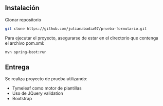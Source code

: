 
## Instalación
Clonar repositorio

```sh
git clone https://github.com/julianabadia07/prueba-formulario.git
```

Para ejecutar el proyecto, asegurarse de estar en el directorio que contenga el archivo pom.xml:
```sh
mvn spring-boot:run
```

## Entrega
Se realiza proyecto de prueba utilizando:
 * Tymeleaf como motor de plantillas
 * Uso de JQuery validation
 * Bootstrap
